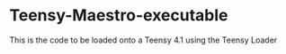 # Teensy-Maestro-executable
This is the code to be loaded onto a Teensy 4.1 using the Teensy Loader

